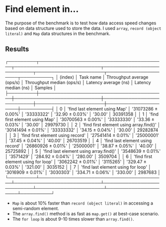 # Find element in...

The purpose of the benchmark is to test how data access speed changes based on data structure used to store the data. I used `array`, `record (object literal)` and `Map` data structures in the benchmark.

## Results

<!-- prettier-ignore-start -->
┌─────────┬─────────────────────────────────────────┬────────────────────────────┬───────────────────────────┬──────────────────────┬─────────────────────┬──────────┐
│ (index) │ Task name                               │ Throughput average (ops/s) │ Throughput median (ops/s) │ Latency average (ns) │ Latency median (ns) │ Samples  │
├─────────┼─────────────────────────────────────────┼────────────────────────────┼───────────────────────────┼──────────────────────┼─────────────────────┼──────────┤
│ 0       │ 'find last element using Map'           │ '31073286 ± 0.00%'         │ '33333322'                │ '32.90 ± 0.03%'      │ '30.00'             │ 30391358 │
│ 1       │ 'find first element using Map'          │ '30700563 ± 0.00%'         │ '33333330'                │ '33.36 ± 0.03%'      │ '30.00'             │ 29979730 │
│ 2       │ 'find first element using array.find()' │ '30141494 ± 0.01%'         │ '33333332'                │ '34.15 ± 0.04%'      │ '30.00'             │ 29282874 │
│ 3       │ 'find first element using record'       │ '27541414 ± 0.01%'         │ '25000001'                │ '37.45 ± 0.04%'      │ '40.00'             │ 26703519 │
│ 4       │ 'find last element using record'        │ '26860926 ± 0.01%'         │ '25000001'                │ '38.87 ± 0.05%'      │ '40.00'             │ 25725892 │
│ 5       │ 'find last element using array.find()'  │ '3548639 ± 0.01%'          │ '3571429'                 │ '284.92 ± 0.04%'     │ '280.00'            │ 3509704  │
│ 6       │ 'find first element using for loop'     │ '3062242 ± 0.01%'          │ '3115265'                 │ '329.47 ± 0.03%'     │ '321.00'            │ 3035152  │
│ 7       │ 'find last element using for loop'      │ '3016909 ± 0.01%'          │ '3030303'                 │ '334.71 ± 0.06%'     │ '330.00'            │ 2987683  │
└─────────┴─────────────────────────────────────────┴────────────────────────────┴───────────────────────────┴──────────────────────┴─────────────────────┴──────────┘
<!-- prettier-ignore-end -->

- `Map` is about 10% faster than `record (object literal)` in accessing a semi-random element.
- The `array.find()` method is as fast as `map.get()` at best-case scenario.
- The `for loop` is about 9-10 times slower than `array.find()`.
